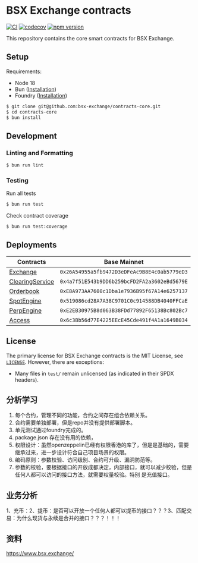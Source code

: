 # BSX Exchange contracts

[![CI](https://github.com/bsx-exchange/contracts-core/actions/workflows/ci.yml/badge.svg)](https://github.com/bsx-exchange/contracts-core/actions/workflows/ci.yml)
[![codecov](https://codecov.io/gh/bsx-exchange/contracts-core/graph/badge.svg?token=ACNT7WX68X)](https://codecov.io/gh/bsx-exchange/contracts-core)
[![npm version](https://img.shields.io/npm/v/@bsx-exchange/client/latest.svg)](https://www.npmjs.com/package/@bsx-exchange/client/v/latest)

This repository contains the core smart contracts for BSX Exchange.

## Setup

Requirements:

- Node 18
- Bun ([Installation](https://bun.sh/docs/installation))
- Foundry ([Installation](https://getfoundry.sh))

```bash
$ git clone git@github.com:bsx-exchange/contracts-core.git
$ cd contracts-core
$ bun install
```

## Development

### Linting and Formatting

```bash
$ bun run lint
```

### Testing

Run all tests

```bash
$ bun run test
```

Check contract coverage

```bash
$ bun run test:coverage
```

## Deployments

| Contracts                                    | Base Mainnet                                 |
| -------------------------------------------- | -------------------------------------------- |
| [Exchange](./src/Exchange.sol)               | `0x26A54955a5fb9472D3eDFeAc9B8E4c0ab5779eD3` |
| [ClearingService](./src/ClearingService.sol) | `0x4a7f51E543b9DD6b259bcFD2FA2a3602eBd5679E` |
| [Orderbook](./src/OrderBook.sol)             | `0xE8A973AA7600c1Dba1e7936B95f67A14e6257137` |
| [SpotEngine](./src/Spot.sol)                 | `0x519086cd28A7A38C9701C0c914588DB4040FFCaE` |
| [PerpEngine](./src/Perp.sol)                 | `0xE2EB30975B8d063B38FDd77892F65138Bc802Bc7` |
| [Access](./src/access/Access.sol)            | `0x6c3Bb56d77E4225EEcE45Cde491f4A1a1649B034` |

## License

The primary license for BSX Exchange contracts is the MIT License, see [`LICENSE`](./LICENSE). However, there are
exceptions:

- Many files in `test/` remain unlicensed (as indicated in their SPDX headers).

## 分析学习

1. 每个合约，管理不同的功能，合约之间存在组合依赖关系。
2. 合约需要单独部署，但是repo并没有提供部署脚本。
3. 单元测试通过foundry完成的。
4. package.json 存在没有用的依赖，
5. 权限设计：虽然openzeppelin已经有权限香港的库了，但是是基础的，需要继承过来，进一步设计符合自己项目场景的权限。
6. 编码原则：参数校验、访问级别、合约可升级、漏洞防范等。
7. 参数的校验，要根据接口的开放成都决定，内部接口，就可以减少校验，但是任何人都可以访问的接口方法，就需要权量校验。特别
   是充值接口。

## 业务分析

1、充币：2、提币：是否可以开放一个任何人都可以提币的接口？？？3、匹配交易：为什么现货与永续是合并的接口？？？！！！

## 资料

https://www.bsx.exchange/
